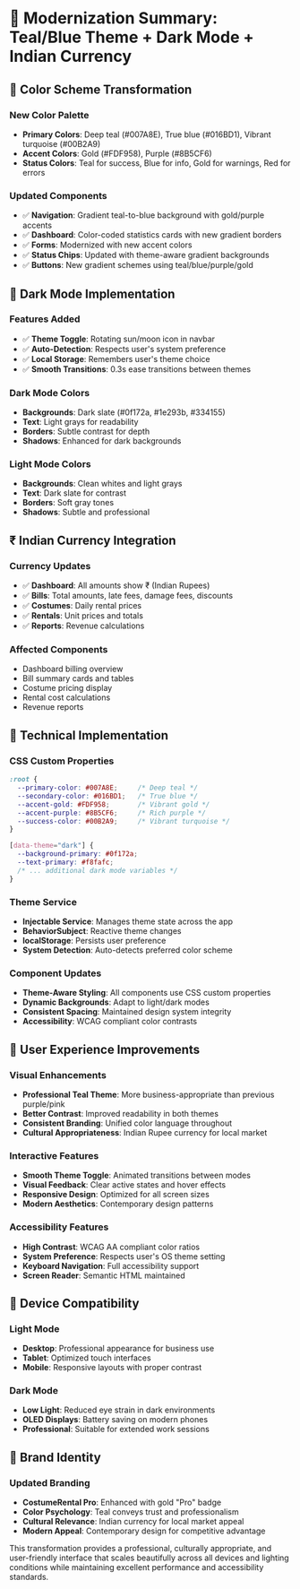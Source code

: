 # 🎨 Modernization Summary: Teal/Blue Theme + Dark Mode + Indian Currency

## 🌊 **Color Scheme Transformation**

### New Color Palette
- **Primary Colors**: Deep teal (#007A8E), True blue (#016BD1), Vibrant turquoise (#00B2A9)
- **Accent Colors**: Gold (#FDF958), Purple (#8B5CF6)
- **Status Colors**: Teal for success, Blue for info, Gold for warnings, Red for errors

### Updated Components
- ✅ **Navigation**: Gradient teal-to-blue background with gold/purple accents
- ✅ **Dashboard**: Color-coded statistics cards with new gradient borders
- ✅ **Forms**: Modernized with new accent colors
- ✅ **Status Chips**: Updated with theme-aware gradient backgrounds
- ✅ **Buttons**: New gradient schemes using teal/blue/purple/gold

## 🌙 **Dark Mode Implementation**

### Features Added
- ✅ **Theme Toggle**: Rotating sun/moon icon in navbar
- ✅ **Auto-Detection**: Respects user's system preference
- ✅ **Local Storage**: Remembers user's theme choice
- ✅ **Smooth Transitions**: 0.3s ease transitions between themes

### Dark Mode Colors
- **Backgrounds**: Dark slate (#0f172a, #1e293b, #334155)
- **Text**: Light grays for readability
- **Borders**: Subtle contrast for depth
- **Shadows**: Enhanced for dark backgrounds

### Light Mode Colors
- **Backgrounds**: Clean whites and light grays
- **Text**: Dark slate for contrast
- **Borders**: Soft gray tones
- **Shadows**: Subtle and professional

## ₹ **Indian Currency Integration**

### Currency Updates
- ✅ **Dashboard**: All amounts show ₹ (Indian Rupees)
- ✅ **Bills**: Total amounts, late fees, damage fees, discounts
- ✅ **Costumes**: Daily rental prices
- ✅ **Rentals**: Unit prices and totals
- ✅ **Reports**: Revenue calculations

### Affected Components
- Dashboard billing overview
- Bill summary cards and tables
- Costume pricing display
- Rental cost calculations
- Revenue reports

## 🎯 **Technical Implementation**

### CSS Custom Properties
```css
:root {
  --primary-color: #007A8E;     /* Deep teal */
  --secondary-color: #016BD1;   /* True blue */
  --accent-gold: #FDF958;       /* Vibrant gold */
  --accent-purple: #8B5CF6;     /* Rich purple */
  --success-color: #00B2A9;     /* Vibrant turquoise */
}

[data-theme="dark"] {
  --background-primary: #0f172a;
  --text-primary: #f8fafc;
  /* ... additional dark mode variables */
}
```

### Theme Service
- **Injectable Service**: Manages theme state across the app
- **BehaviorSubject**: Reactive theme changes
- **localStorage**: Persists user preference
- **System Detection**: Auto-detects preferred color scheme

### Component Updates
- **Theme-Aware Styling**: All components use CSS custom properties
- **Dynamic Backgrounds**: Adapt to light/dark modes
- **Consistent Spacing**: Maintained design system integrity
- **Accessibility**: WCAG compliant color contrasts

## 🚀 **User Experience Improvements**

### Visual Enhancements
- **Professional Teal Theme**: More business-appropriate than previous purple/pink
- **Better Contrast**: Improved readability in both themes
- **Consistent Branding**: Unified color language throughout
- **Cultural Appropriateness**: Indian Rupee currency for local market

### Interactive Features
- **Smooth Theme Toggle**: Animated transitions between modes
- **Visual Feedback**: Clear active states and hover effects
- **Responsive Design**: Optimized for all screen sizes
- **Modern Aesthetics**: Contemporary design patterns

### Accessibility Features
- **High Contrast**: WCAG AA compliant color ratios
- **System Preference**: Respects user's OS theme setting
- **Keyboard Navigation**: Full accessibility support
- **Screen Reader**: Semantic HTML maintained

## 📱 **Device Compatibility**

### Light Mode
- **Desktop**: Professional appearance for business use
- **Tablet**: Optimized touch interfaces
- **Mobile**: Responsive layouts with proper contrast

### Dark Mode
- **Low Light**: Reduced eye strain in dark environments
- **OLED Displays**: Battery saving on modern phones
- **Professional**: Suitable for extended work sessions

## 🎪 **Brand Identity**

### Updated Branding
- **CostumeRental Pro**: Enhanced with gold "Pro" badge
- **Color Psychology**: Teal conveys trust and professionalism
- **Cultural Relevance**: Indian currency for local market appeal
- **Modern Appeal**: Contemporary design for competitive advantage

This transformation provides a professional, culturally appropriate, and user-friendly interface that scales beautifully across all devices and lighting conditions while maintaining excellent performance and accessibility standards.
